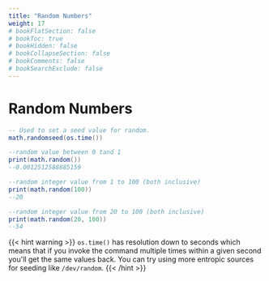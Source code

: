 ```yaml
---
title: "Random Numbers"
weight: 17
# bookFlatSection: false
# bookToc: true
# bookHidden: false
# bookCollapseSection: false
# bookComments: false
# bookSearchExclude: false
---
```


# Random Numbers

```lua
-- Used to set a seed value for random.
math.randomseed(os.time())

--random value between 0 tand 1
print(math.random())
--0.0012512588885159

--random integer value from 1 to 100 (both inclusive)
print(math.random(100))
--20

--random integer value from 20 to 100 (both inclusive)
print(math.random(20, 100))
--54
```

{{< hint warning >}}
`os.time()` has resolution down to seconds which means that if you invoke the command multiple times within a given second you'll get the same values back. You can try using more entropic sources for seeding like `/dev/random`.
{{< /hint >}}
